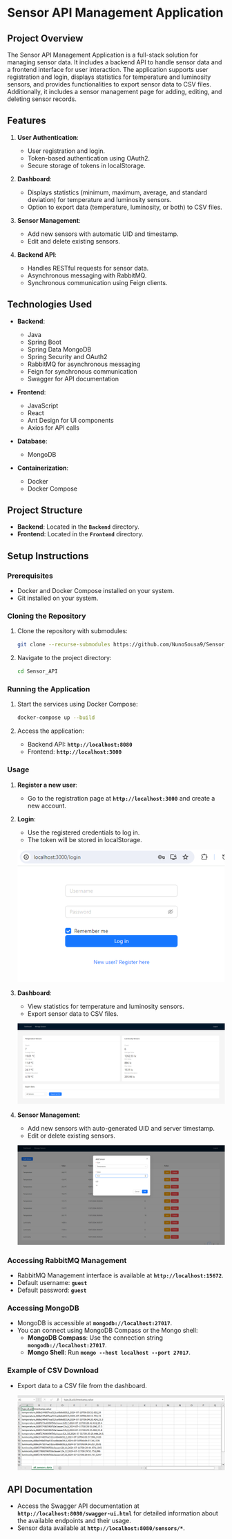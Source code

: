 # Sensor API Management Application

## Project Overview

The Sensor API Management Application is a full-stack solution for managing sensor data. It includes a backend API to handle sensor data and a frontend interface for user interaction. The application supports user registration and login, displays statistics for temperature and luminosity sensors, and provides functionalities to export sensor data to CSV files. Additionally, it includes a sensor management page for adding, editing, and deleting sensor records.

## Features

1. **User Authentication**: 
   - User registration and login.
   - Token-based authentication using OAuth2.
   - Secure storage of tokens in localStorage.

2. **Dashboard**:
   - Displays statistics (minimum, maximum, average, and standard deviation) for temperature and luminosity sensors.
   - Option to export data (temperature, luminosity, or both) to CSV files.

3. **Sensor Management**:
   - Add new sensors with automatic UID and timestamp.
   - Edit and delete existing sensors.

4. **Backend API**:
   - Handles RESTful requests for sensor data.
   - Asynchronous messaging with RabbitMQ.
   - Synchronous communication using Feign clients.

## Technologies Used

- **Backend**:
  - Java
  - Spring Boot
  - Spring Data MongoDB
  - Spring Security and OAuth2
  - RabbitMQ for asynchronous messaging
  - Feign for synchronous communication
  - Swagger for API documentation

- **Frontend**:
  - JavaScript
  - React
  - Ant Design for UI components
  - Axios for API calls

- **Database**:
  - MongoDB

- **Containerization**:
  - Docker
  - Docker Compose

## Project Structure

- **Backend**: Located in the **`Backend`** directory.
- **Frontend**: Located in the **`Frontend`** directory.

## Setup Instructions

### Prerequisites

- Docker and Docker Compose installed on your system.
- Git installed on your system.

### Cloning the Repository

1. Clone the repository with submodules:

    ```bash
    git clone --recurse-submodules https://github.com/NunoSousa9/Sensor_API.git
    ```

2. Navigate to the project directory:

    ```bash
    cd Sensor_API
    ```

### Running the Application

1. Start the services using Docker Compose:

    ```bash
    docker-compose up --build
    ```

2. Access the application:
   - Backend API: **`http://localhost:8080`**
   - Frontend: **`http://localhost:3000`**


### Usage

1. **Register a new user**:
   - Go to the registration page at **`http://localhost:3000`** and create a new account.

2. **Login**:
   - Use the registered credentials to log in.
   - The token will be stored in localStorage.
  
   ![Login Page](images/login.png)


3. **Dashboard**:
   - View statistics for temperature and luminosity sensors.
   - Export sensor data to CSV files.
  
   ![Dashboard](images/dashboard.png)
  
   
5. **Sensor Management**:
   - Add new sensors with auto-generated UID and server timestamp.
   - Edit or delete existing sensors.

   ![Sensor Management](images/sensor_management.png)


### Accessing RabbitMQ Management

- RabbitMQ Management interface is available at **`http://localhost:15672`**.
- Default username: **`guest`**
- Default password: **`guest`**

### Accessing MongoDB

- MongoDB is accessible at **`mongodb://localhost:27017`**.
- You can connect using MongoDB Compass or the Mongo shell:
  - **MongoDB Compass**: Use the connection string **`mongodb://localhost:27017`**.
  - **Mongo Shell**: Run **`mongo --host localhost --port 27017`**.
 
### Example of CSV Download

- Export data to a CSV file from the dashboard.

   ![CSV Download](images/csv_download.png)

## API Documentation

- Access the Swagger API documentation at **`http://localhost:8080/swagger-ui.html`** for detailed information about the available endpoints and their usage.
- Sensor data available at **`http://localhost:8080/sensors/*`**.
